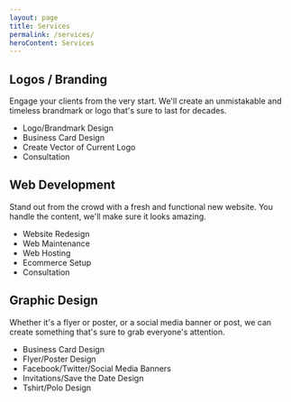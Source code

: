 ```yaml
---
layout: page
title: Services
permalink: /services/
heroContent: Services
---
```

<div class="services bg-medium bordered white top bottom">
    <div class="container pt50 pb50">
      <div class="col-1-3 service">
        <i class="large ion-ios-color-filter"></i>
        <h2>Logos / Branding</h2>
        <p>Engage your clients from the very start. We'll create an unmistakable and timeless brandmark or logo that's sure to last for decades.</p>
        <ul class="fancy dark">
			<li>Logo/Brandmark Design</li>
			<li>Business Card Design</li>
			<li>Create Vector of Current Logo</li>
			<li>Consultation</li>
		</ul>
      </div>
      <div class="col-1-3 service">
        <i class="large ion-ios-monitor"></i>
        <h2>Web Development</h2>
        <p>Stand out from the crowd with a fresh and functional new website. You handle the content, we'll make sure it looks amazing.</p>
        <ul class="fancy dark">
			<li>Website Redesign</li>
			<li>Web Maintenance</li>
			<li>Web Hosting</li>
			<li>Ecommerce Setup</li>
			<li>Consultation</li>
		</ul>
      </div>
      <div class="col-1-3 service">
        <i class="large ion-ios-compose"></i>
        <h2>Graphic Design</h2>
        <p>Whether it's a flyer or poster, or a social media banner or post, we can create something that's sure to grab everyone's attention.</p>
        <ul class="fancy dark">
			<li>Business Card Design</li>
			<li>Flyer/Poster Design</li>
			<li>Facebook/Twitter/Social Media Banners</li>
			<li>Invitations/Save the Date Design</li>
			<li>Tshirt/Polo Design</li>
		</ul>
      </div>
      <div class="clear"></div>
      <!-- <div class="col-1-3 service">
        <i class="large ion-ios-color-filter"></i>
        <h2>Style</h2>
        <p>Stand out from the crowd where bad design and poor layouts run rampant. You handle the content, we'll make sure it looks amazing.</p>
      </div>
      <div class="col-1-3 service">
        <i class="large ion-ios-pulse"></i>
        <h2>Stability</h2>
        <p>No site on the Internet is up 100% of the time (not even Google!), but we come close at 99.99% uptime. Don't believe us? Check our <a href="http://status.cirkutmedia.com/" target="_blank">status page!</a></p>
      </div>
      <div class="col-1-3 service">
        <i class="large ion-ios-locked"></i>
        <h2>Security</h2>
        <p>A hacked site causes headaches for everyone. We run daily scans on our servers and check for vulnerabilities to keep ahead of the hackers.</p>
      </div> -->
    </div>
  </div>
<div style="clear:both;"></div>